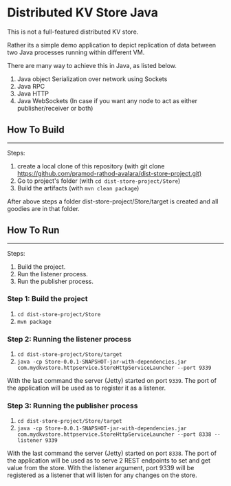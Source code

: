 # Distributed KV Store Java

This is not a full-featured distributed KV store. 

Rather its a simple demo application to depict replication of data between two Java processes running within different VM.

There are many way to achieve this in Java, as listed below.

1. Java object Serialization over network using Sockets
2. Java RPC
3. Java HTTP
4. Java WebSockets (In case if you want any node to act as either publisher/receiver or both)

## How To Build
---

Steps:

1. create a local clone of this repository (with git clone <https://github.com/pramod-rathod-avalara/dist-store-project.git)>
2. Go to project's folder (with `cd dist-store-project/Store`)
3. Build the artifacts (with `mvn clean package`)

After above steps a folder dist-store-project/Store/target is created and all goodies are in that folder.

## How To Run
---

Steps:

1. Build the project.
2. Run the listener process.
3. Run the publisher process.

### Step 1: Build the project

1. `cd dist-store-project/Store`
2. `mvn package`

### Step 2: Running the listener process

1. `cd dist-store-project/Store/target`
2. `java -cp Store-0.0.1-SNAPSHOT-jar-with-dependencies.jar com.mydkvstore.httpservice.StoreHttpServiceLauncher --port 9339`

With the last command the server (Jetty) started on port `9339`. The port of the application will be used as to register it as a listener.

### Step 3: Running the publisher process

1. `cd dist-store-project/Store/target`
2. `java -cp Store-0.0.1-SNAPSHOT-jar-with-dependencies.jar com.mydkvstore.httpservice.StoreHttpServiceLauncher --port 8338 --listener 9339`

With the last command the server (Jetty) started on port `8338`. The port of the application will be used as to serve 2 REST endpoints to set and get value from the store. With the listener argument, port 9339 will be registered as a listener that will listen for any changes on the store.
